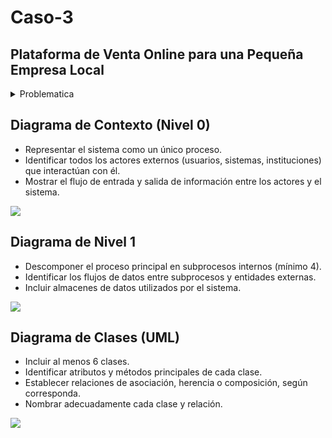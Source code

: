 # Caso-3

## Plataforma de Venta Online para una Pequeña Empresa Local


<details>

<summary>Problematica</summary>
> [!IMPORTANT]
> Las pequeñas empresas locales se enfrentan a grandes retos al intentar competir en un mercado cada vez más digitalizado. Muchas de ellas tienen productos de calidad y un fuerte compromiso con su comunidad, pero carecen de una presencia efectiva en internet que les permita llegar a nuevos clientes, mostrar su catálogo de manera visual y atractiva, y facilitar procesos de compra y pago online. <br>
> Depender únicamente de ventas presenciales o redes sociales para comercializar productos limita considerablemente el crecimiento de estas empresas, especialmente cuando compiten con negocios más grandes que ya han adoptado plataformas digitales. Sin un sitio web funcional, pierden oportunidades de venta, no pueden ofrecer opciones de envío o recogida programada, y carecen de herramientas para medir el impacto de sus promociones o entender mejor las preferencias de sus clientes.  <br>
> Además, la pandemia ha acelerado la transformación digital en todos los sectores, y hoy en día contar con una tienda virtual no es un lujo, sino una necesidad para sobrevivir y crecer en el mercado. Sin embargo, muchas microempresas no poseen el conocimiento técnico ni los recursos económicos para implementar soluciones complejas. Por eso, existe una gran oportunidad para desarrollar plataformas simples, económicas y fáciles de usar que permitan a estas empresas integrarse al ecosistema digital sin depender de terceros o de sistemas costosos.

</details>

## Diagrama de Contexto (Nivel 0)

* Representar el sistema como un único proceso.
* Identificar todos los actores externos (usuarios, sistemas, instituciones) que interactúan con él.
* Mostrar el flujo de entrada y salida de información entre los actores y el sistema.


![](https://lucid.app/publicSegments/view/2db093a8-bb14-499c-be82-3d407d716de5/image.png)


## Diagrama de Nivel 1

* Descomponer el proceso principal en subprocesos internos (mínimo 4).
* Identificar los flujos de datos entre subprocesos y entidades externas.
* Incluir almacenes de datos utilizados por el sistema.


![](https://lucid.app/publicSegments/view/9e8b70ef-e3b7-4e28-83b8-0f2e720b11d5/image.png)


## Diagrama de Clases (UML)

* Incluir al menos 6 clases.
* Identificar atributos y métodos principales de cada clase.
* Establecer relaciones de asociación, herencia o composición, según corresponda.
* Nombrar adecuadamente cada clase y relación.


![](https://lucid.app/publicSegments/view/461dbeff-d36c-4fc9-b065-07f712231bf9/image.png)

